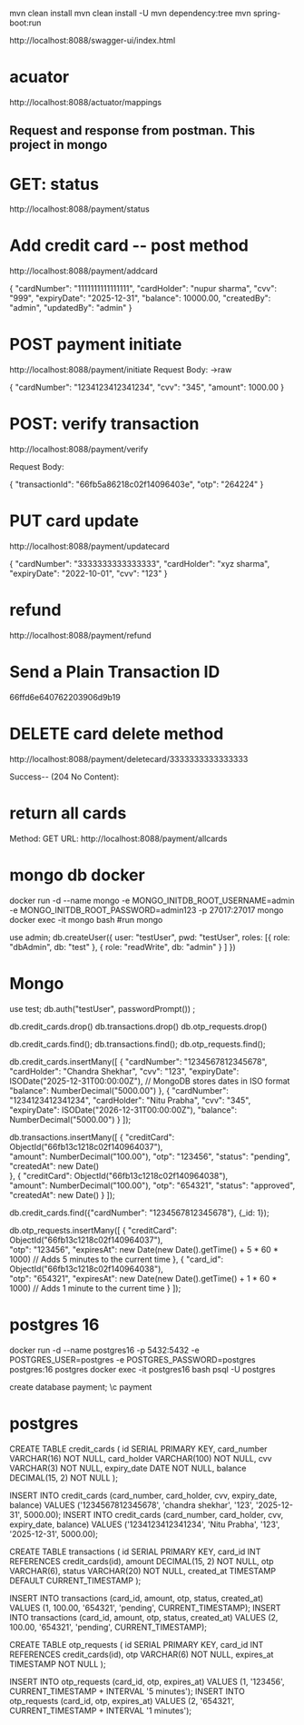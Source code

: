 mvn clean install
mvn clean install -U
mvn dependency:tree
mvn spring-boot:run

http://localhost:8088/swagger-ui/index.html

# acuator
http://localhost:8088/actuator/mappings


## Request and response from postman. This project in mongo

# GET: status
http://localhost:8088/payment/status


# Add credit card -- post method
http://localhost:8088/payment/addcard

{
    "cardNumber": "1111111111111111",
    "cardHolder": "nupur sharma",
    "cvv": "999",
    "expiryDate": "2025-12-31",
    "balance": 10000.00,
    "createdBy": "admin",
    "updatedBy": "admin"
}


# POST  payment initiate
http://localhost:8088/payment/initiate
Request Body: ->raw

{
    "cardNumber": "1234123412341234",
    "cvv": "345",
    "amount": 1000.00
}


# POST:  verify transaction
http://localhost:8088/payment/verify

Request Body:

{
    "transactionId": "66fb5a86218c02f14096403e",
    "otp": "264224"
}

# PUT  card update  
http://localhost:8088/payment/updatecard

{
    "cardNumber": "3333333333333333",
    "cardHolder": "xyz sharma",
    "expiryDate": "2022-10-01",
    "cvv": "123"
}

# refund
http://localhost:8088/payment/refund

# Send a Plain Transaction ID
66ffd6e640762203906d9b19



# DELETE card  delete method
http://localhost:8088/payment/deletecard/3333333333333333

Success-- (204 No Content):


# return all cards
Method: GET
URL: http://localhost:8088/payment/allcards



# mongo db docker
docker run -d --name mongo -e MONGO_INITDB_ROOT_USERNAME=admin -e MONGO_INITDB_ROOT_PASSWORD=admin123 -p 27017:27017 mongo
docker exec -it  mongo bash   #run mongo

use admin;
db.createUser({
  user: "testUser",
  pwd: "testUser",
  roles: [{ role: "dbAdmin", db: "test" },
  { role: "readWrite", db: "admin" } ]
})


# Mongo
use test;
db.auth("testUser", passwordPrompt()) ;

db.credit_cards.drop()
db.transactions.drop()
db.otp_requests.drop()

db.credit_cards.find();
db.transactions.find();
db.otp_requests.find();

db.credit_cards.insertMany([
    {
        "cardNumber": "1234567812345678",
        "cardHolder": "Chandra Shekhar",
        "cvv": "123",
        "expiryDate": ISODate("2025-12-31T00:00:00Z"),   // MongoDB stores dates in ISO format
        "balance": NumberDecimal("5000.00")
    },
    {
        "cardNumber": "1234123412341234",
        "cardHolder": "Nitu Prabha",
        "cvv": "345",
        "expiryDate": ISODate("2026-12-31T00:00:00Z"),
        "balance": NumberDecimal("5000.00")
    }
]);

db.transactions.insertMany([
    {
        "creditCard": ObjectId("66fb13c1218c02f140964037"),  
        "amount": NumberDecimal("100.00"),
        "otp": "123456",
        "status": "pending",
        "createdAt": new Date()  
    },
    {
        "creditCard": ObjectId("66fb13c1218c02f140964038"),  
        "amount": NumberDecimal("100.00"),
        "otp": "654321",
        "status": "approved",
        "createdAt": new Date()
    }
]);

db.credit_cards.find({"cardNumber": "1234567812345678"}, {_id: 1});


db.otp_requests.insertMany([
    {
        "creditCard": ObjectId("66fb13c1218c02f140964037"),  
        "otp": "123456",
        "expiresAt": new Date(new Date().getTime() + 5 * 60 * 1000)  // Adds 5 minutes to the current time
    },
    {
        "card_id": ObjectId("66fb13c1218c02f140964038"),  
        "otp": "654321",
        "expiresAt": new Date(new Date().getTime() + 1 * 60 * 1000)  // Adds 1 minute to the current time
    }
]);


# postgres 16

docker run -d --name postgres16 -p 5432:5432 -e POSTGRES_USER=postgres -e POSTGRES_PASSWORD=postgres postgres:16 postgres
docker exec -it postgres16 bash
psql -U postgres

create database payment;
\c payment



# postgres

CREATE TABLE credit_cards (
    id SERIAL PRIMARY KEY,
    card_number VARCHAR(16) NOT NULL,
    card_holder VARCHAR(100) NOT NULL,
    cvv VARCHAR(3) NOT NULL,
    expiry_date DATE NOT NULL,
    balance DECIMAL(15, 2) NOT NULL
);

INSERT INTO credit_cards (card_number, card_holder, cvv, expiry_date, balance)
VALUES ('1234567812345678', 'chandra shekhar', '123', '2025-12-31', 5000.00);
INSERT INTO credit_cards (card_number, card_holder, cvv, expiry_date, balance)
VALUES ('1234123412341234', 'Nitu Prabha', '123', '2025-12-31', 5000.00);


CREATE TABLE transactions (
    id SERIAL PRIMARY KEY,
    card_id INT REFERENCES credit_cards(id),
    amount DECIMAL(15, 2) NOT NULL,
    otp VARCHAR(6),
    status VARCHAR(20) NOT NULL,
    created_at TIMESTAMP DEFAULT CURRENT_TIMESTAMP
);

INSERT INTO transactions (card_id, amount, otp, status, created_at)
VALUES (1, 100.00, '654321', 'pending', CURRENT_TIMESTAMP);
INSERT INTO transactions (card_id, amount, otp, status, created_at)
VALUES (2, 100.00, '654321', 'pending', CURRENT_TIMESTAMP);


CREATE TABLE otp_requests (
    id SERIAL PRIMARY KEY,
    card_id INT REFERENCES credit_cards(id),
    otp VARCHAR(6) NOT NULL,
    expires_at TIMESTAMP NOT NULL
);

INSERT INTO otp_requests (card_id, otp, expires_at)
VALUES (1, '123456', CURRENT_TIMESTAMP + INTERVAL '5 minutes');
INSERT INTO otp_requests (card_id, otp, expires_at)
VALUES (2, '654321', CURRENT_TIMESTAMP + INTERVAL '1 minutes');



